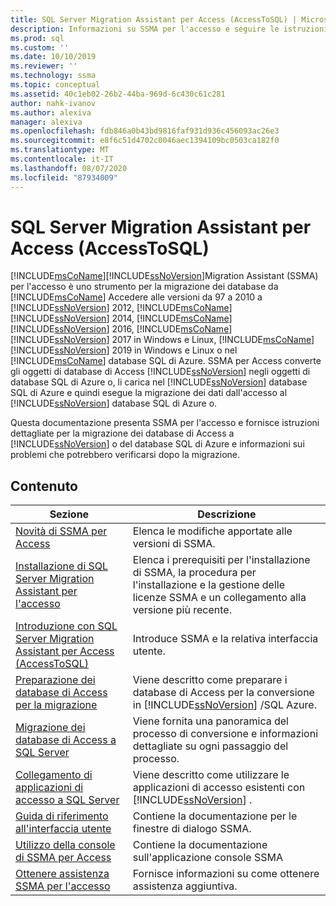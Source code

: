 ```yaml
---
title: SQL Server Migration Assistant per Access (AccessToSQL) | Microsoft Docs
description: Informazioni su SSMA per l'accesso e seguire le istruzioni dettagliate per la migrazione dei database di Access a SQL Server o al database SQL di Azure.
ms.prod: sql
ms.custom: ''
ms.date: 10/10/2019
ms.reviewer: ''
ms.technology: ssma
ms.topic: conceptual
ms.assetid: 40c1eb02-26b2-44ba-969d-6c430c61c281
author: nahk-ivanov
ms.author: alexiva
manager: alexiva
ms.openlocfilehash: fdb846a0b43bd9816faf931d936c456093ac26e3
ms.sourcegitcommit: e8f6c51d4702c0046aec1394109bc0503ca182f0
ms.translationtype: MT
ms.contentlocale: it-IT
ms.lasthandoff: 08/07/2020
ms.locfileid: "87934009"
---
```

# <a name="sql-server-migration-assistant-for-access-accesstosql"></a>SQL Server Migration Assistant per Access (AccessToSQL)

[!INCLUDE[msCoName](../../includes/msconame_md.md)][!INCLUDE[ssNoVersion](../../includes/ssnoversion-md.md)]Migration Assistant (SSMA) per l'accesso è uno strumento per la migrazione dei database da [!INCLUDE[msCoName](../../includes/msconame_md.md)] Accedere alle versioni da 97 a 2010 a [!INCLUDE[ssNoVersion](../../includes/ssnoversion-md.md)] 2012, [!INCLUDE[msCoName](../../includes/msconame_md.md)] [!INCLUDE[ssNoVersion](../../includes/ssnoversion-md.md)] 2014, [!INCLUDE[msCoName](../../includes/msconame_md.md)] [!INCLUDE[ssNoVersion](../../includes/ssnoversion-md.md)] 2016, [!INCLUDE[msCoName](../../includes/msconame_md.md)] [!INCLUDE[ssNoVersion](../../includes/ssnoversion-md.md)] 2017 in Windows e Linux, [!INCLUDE[msCoName](../../includes/msconame_md.md)] [!INCLUDE[ssNoVersion](../../includes/ssnoversion-md.md)] 2019 in Windows e Linux o nel [!INCLUDE[msCoName](../../includes/msconame_md.md)] database SQL di Azure. SSMA per Access converte gli oggetti di database di Access [!INCLUDE[ssNoVersion](../../includes/ssnoversion-md.md)] negli oggetti di database SQL di Azure o, li carica nel [!INCLUDE[ssNoVersion](../../includes/ssnoversion-md.md)] database SQL di Azure e quindi esegue la migrazione dei dati dall'accesso al [!INCLUDE[ssNoVersion](../../includes/ssnoversion-md.md)] database SQL di Azure o.
  
Questa documentazione presenta SSMA per l'accesso e fornisce istruzioni dettagliate per la migrazione dei database di Access a [!INCLUDE[ssNoVersion](../../includes/ssnoversion-md.md)] o del database SQL di Azure e informazioni sui problemi che potrebbero verificarsi dopo la migrazione.  
  
## <a name="contents"></a>Contenuto  
  
|Sezione|Descrizione|
|-----------|---------------|
|[Novità di SSMA per Access](https://msdn.microsoft.com/a24d3fc0-6911-4bfa-828a-197abf222e02)|Elenca le modifiche apportate alle versioni di SSMA.|  
|[Installazione di SQL Server Migration Assistant per l'accesso](installing-sql-server-migration-assistant-for-access-accesstosql.md)|Elenca i prerequisiti per l'installazione di SSMA, la procedura per l'installazione e la gestione delle licenze SSMA e un collegamento alla versione più recente.|  
|[Introduzione con SQL Server Migration Assistant per Access &#40;AccessToSQL&#41;](../../ssma/access/getting-started-with-sql-server-migration-assistant-for-access-accesstosql.md)|Introduce SSMA e la relativa interfaccia utente.|  
|[Preparazione dei database di Access per la migrazione](preparing-access-databases-for-migration-accesstosql.md)|Viene descritto come preparare i database di Access per la conversione in [!INCLUDE[ssNoVersion](../../includes/ssnoversion-md.md)] /SQL Azure.|  
|[Migrazione dei database di Access a SQL Server](migrating-access-databases-to-sql-server-azure-sql-db-accesstosql.md)|Viene fornita una panoramica del processo di conversione e informazioni dettagliate su ogni passaggio del processo.|  
|[Collegamento di applicazioni di accesso a SQL Server](linking-access-applications-to-sql-server-azure-sql-db-accesstosql.md)|Viene descritto come utilizzare le applicazioni di accesso esistenti con [!INCLUDE[ssNoVersion](../../includes/ssnoversion-md.md)] .|  
|[Guida di riferimento all'interfaccia utente](user-interface-reference-accesstosql.md)|Contiene la documentazione per le finestre di dialogo SSMA.|  
|[Utilizzo della console di SSMA per Access](working-with-ssma-for-access-console-accesstosql.md)|Contiene la documentazione sull'applicazione console SSMA|  
|[Ottenere assistenza SSMA per l'accesso](https://go.microsoft.com/fwlink/?LinkID=708538&clcid=0x409)|Fornisce informazioni su come ottenere assistenza aggiuntiva.|  
